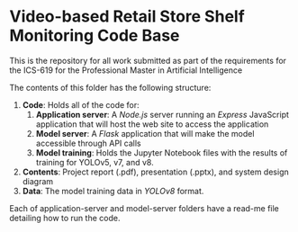 # Video-based Retail Store Shelf Monitoring Code Base
This is the repository for all work submitted as part of the requirements for the ICS-619 for the Professional Master in Artificial Intelligence

The contents of this folder has the following structure:
1. **Code**: Holds all of the code for:
   1. **Application server**: A _Node.js_ server running an _Express_ JavaScript application that will host the web site to access the application
   2. **Model server**: A _Flask_ application that will make the model accessible through API calls 
   3. **Model training**: Holds the Jupyter Notebook files with the results of training for YOLOv5, v7, and v8.
2. **Contents**: Project report (.pdf), presentation (.pptx), and system design diagram
3. **Data**: The model training data in _YOLOv8_ format.

Each of application-server and model-server folders have a read-me file detailing how to run the code.